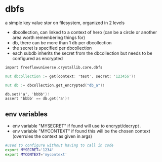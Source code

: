 # dbfs

a simple key value stor on filesystem, organized in 2 levels

- dbcollection, can linked to a context of hero (can be a circle or another area worth remembering things for)
- db, there can be more than 1 db per dbcollection
- the secret is specified per dbcollection 
- each subdb inherits the secret from the dbcollection but needs to be configured as encrypted

```v
import freeflowuniverse.crystallib.core.dbfs

mut dbcollection := get(context: 'test', secret: '123456')!

mut db := dbcollection.get_encrypted("db_a")!

db.set('a', 'bbbb')!
assert 'bbbb' == db.get('a')!


```

## env variables

- env variable "MYSECRET" if found will use to encrypt/decrypt .
- env variable "MYCONTEXT" if found this will be the chosen context (overrules the context as given in args)

```bash
#used to configure without having to call in code
export MYSECRET='1234'
export MYCONTEXT='mycontext'
```

